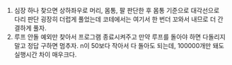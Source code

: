 1. 심장 하나 찾으면 상하좌우로 머리, 몸통, 팔 판단한 후 몸통 기준으로 대각선으로 다리 판단 
   굉장히 더럽게 풀었는데 코테에서는 여기서 한 번더 꼬와서 내므로 더 간결하게 풀자.
2. 루프 안돌 예외만 찾아서 프로그램 종료시켜주고 만약 루프를 돌아야 하면 다돌리지 말고 정답 구하면 멈추자.
   n이 50보다 작아서 다 돌아도 되는데, 100000개만 돼도 실행시간 차이 매우크다.